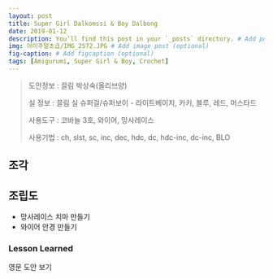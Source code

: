 ```yaml
---
layout: post
title: Super Girl Dalkomssi & Boy Dalbong
date: 2019-01-12
description: You’ll find this post in your `_posts` directory. # Add post description (optional)
img: 아미주말초급/IMG_2572.JPG # Add image post (optional)
fig-caption: # Add figcaption (optional)
tags: [Amigurumi, Super Girl & Boy, Crochet]
---
```



>도안정보 : 끌림 박상숙(올리브양)
>
> 실 정보 : 끌림 실
   슈퍼걸/슈퍼보이 - 라이트베이지, 카키, 블루, 레드, 머스타드
>
> 사용도구 : 코바늘 3호, 와이어, 망사레이스
>
> 사용기법 : ch, slst, sc, inc, dec, hdc, dc, hdc-inc, dc-inc, BLO

## 조각



## 조립도

* 망사레이스 치마 만들기
* 와이어 안경 만들기

### Lesson Learned
영문 도안 보기
